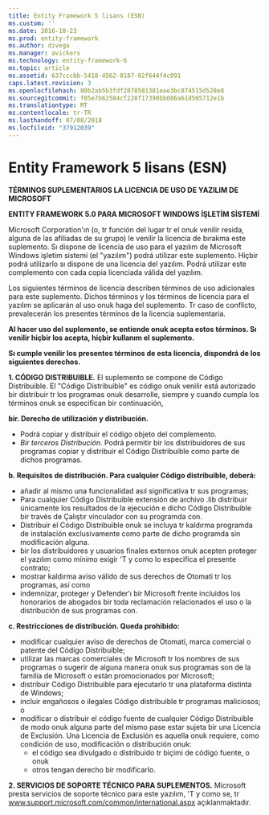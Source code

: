 ```yaml
---
title: Entity Framework 5 lisans (ESN)
ms.custom: ''
ms.date: 2016-10-23
ms.prod: entity-framework
ms.author: divega
ms.manager: avickers
ms.technology: entity-framework-6
ms.topic: article
ms.assetid: 637cccbb-5418-4562-8187-02f644f4c091
caps.latest.revision: 3
ms.openlocfilehash: 80b2ab5b3fdf2078581381eae3bc874515d528e8
ms.sourcegitcommit: f05e7b62584cf228f17390bb086a61d505712e1b
ms.translationtype: MT
ms.contentlocale: tr-TR
ms.lasthandoff: 07/08/2018
ms.locfileid: "37912039"
---
```

# <a name="entity-framework-5-license-esn"></a>Entity Framework 5 lisans (ESN)
**TÉRMINOS SUPLEMENTARIOS LA LICENCIA DE USO DE YAZILIM DE MICROSOFT**

**ENTITY FRAMEWORK 5.0 PARA MICROSOFT WINDOWS İŞLETİM SİSTEMİ**

Microsoft Corporation'ın (o, tr función del lugar tr el onuk venilir resida, alguna de las afiliadas de su grupo) le venilir la licencia de bırakma este suplemento. Sı dispone de licencia de uso para el yazılım de Microsoft Windows işletim sistemi (el "yazılım") podrá utilizar este suplemento. Hiçbir podrá utilizarlo sı dispone de una licencia del yazılım. Podrá utilizar este complemento con cada copia licenciada válida del yazılım.

Los siguientes términos de licencia describen términos de uso adicionales para este suplemento. Dichos términos y los términos de licencia para el yazılım se aplicarán al uso onuk haga del suplemento. Tr caso de conflicto, prevalecerán los presentes términos de la licencia suplementaria.

**Al hacer uso del suplemento, se entiende onuk acepta estos términos. Sı venilir hiçbir los acepta, hiçbir kullanım el suplemento.**

**Sı cumple venilir los presentes términos de esta licencia, dispondrá de los siguientes derechos.**

**1. CÓDIGO DISTRIBUIBLE.** El suplemento se compone de Código Distribuible. El "Código Distribuible" es código onuk venilir está autorizado bir distribuir tr los programas onuk desarrolle, siempre y cuando cumpla los términos onuk se especifican bir continuación,

**bir. Derecho de utilización y distribución.**

-   Podrá copiar y distribuir el código objeto del complemento.
-   *Bir terceros Distribución.* Podrá permitir bir los distribuidores de sus programas copiar y distribuir el Código Distribuible como parte de dichos programas.

**b. Requisitos de distribución. Para cualquier Código distribuible, deberá:**

-   añadir al mismo una funcionalidad asıl significativa tr sus programas;
-   Para cualquier Código Distribuible extensión de archivo .lib distribuir únicamente los resultados de la ejecución e dicho Código Distribuible bir través de Çalıştır vinculador con su programda con.
-   Distribuir el Código Distribuible onuk se incluya tr kaldırma programda de instalación exclusivamente como parte de dicho programda sin modificación alguna.
-   bir los distribuidores y usuarios finales externos onuk acepten proteger el yazılım como mínimo exigir 'T y como lo especifica el presente contrato;
-   mostrar kaldırma aviso válido de sus derechos de Otomati tr los programas, así como
-   indemnizar, proteger y Defender'ı bir Microsoft frente incluidos los honorarios de abogados bir toda reclamación relacionados el uso o la distribución de sus programas con.

**c. Restricciones de distribución. Queda prohibido:**

-   modificar cualquier aviso de derechos de Otomati, marca comercial o patente del Código Distribuible;
-   utilizar las marcas comerciales de Microsoft tr los nombres de sus programas o sugerir de alguna manera onuk sus programas son de la familia de Microsoft o están promocionados por Microsoft;
-   distribuir Código Distribuible para ejecutarlo tr una plataforma distinta de Windows;
-   incluir engañosos o ilegales Código distribuible tr programas maliciosos; o
-   modificar o distribuir el código fuente de cualquier Código Distribuible de modo onuk alguna parte del mismo pase estar sujeta bir una Licencia de Exclusión. Una Licencia de Exclusión es aquella onuk requiere, como condición de uso, modificación o distribución onuk:
    -   el código sea divulgado o distribuido tr biçimi de código fuente, o onuk
    -   otros tengan derecho bir modificarlo.

**2. SERVICIOS DE SOPORTE TÉCNICO PARA SUPLEMENTOS.** Microsoft presta servicios de soporte técnico para este yazılım, 'T y como se, tr www.support.microsoft.com/common/international.aspx açıklanmaktadır.
